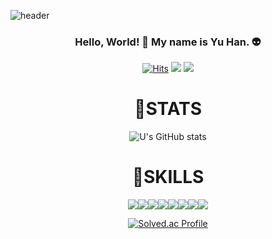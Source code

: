 ![header](https://capsule-render.vercel.app/api?type=shark&color=auto&height=250&section=header&text=U's%20Git❤️😊Hub💅💅&fontSize=70&animation=scaleIn)

<div align=center>
  
### Hello, World! 👋 My name is Yu Han. 👽



<!--
**ggyrkk04/ggyrkk04** is a ✨ _special_ ✨ repository because its `README.md` (this file) appears on your GitHub profile.

Here are some ideas to get you started:

- 🔭 I’m currently working on ...
- 🌱 I’m currently learning ...
- 👯 I’m looking to collaborate on ...
- 🤔 I’m looking for help with ...
- 💬 Ask me about ...
- 📫 How to reach me: ...
- 😄 Pronouns: ...
- ⚡ Fun fact: ...
-->
[![Hits](https://hits.seeyoufarm.com/api/count/incr/badge.svg?url=https%3A%2F%2Fgithub.com%2Fggyrkk04%2Fhit-counter&count_bg=%23C6C6C6&title_bg=%23555555&icon=github.svg&icon_color=%23E7E7E7&title=hits&edge_flat=true)](https://hits.seeyoufarm.com)
<a href="https://blog.naver.com/happy_____end"><img src="https://img.shields.io/badge/My blog-A9BCF5?style=flat-square&logo=GitHub Sponsors&logoColor=white&link=https://blog.naver.com/happy_____end"/></a>
<a href="https://www.instagram.com/outclover/" target="_blank"><img src="https://img.shields.io/badge/Instagram-E4405F?style=flat-square&logo=Instagram&logoColor=white"/></a>

# 🦾STATS
![U's GitHub stats](https://github-readme-stats.vercel.app/api?username=ggyrkk04&show_icons=true)


# 🤖SKILLS

<img src="https://img.shields.io/badge/python-3776AB?style=flat-square&logo=python&logoColor=ffffff"/></a><img src="https://img.shields.io/badge/C++-00599C?style=flat-square&logo=cplusplus&logoColor=ffffff"/></a></a><img src="https://img.shields.io/badge/HTML5-E34F26?style=flat-square&logo=html5&logoColor=ffffff"/></a><img src="https://img.shields.io/badge/JavaScript-F7DF1E?style=flat-square&logo=javascript&logoColor=ffffff"/><img src="https://img.shields.io/badge/Java-007396?style=flat-square&logo=openjdk&logoColor=ffffff"/></a></a><img src="https://img.shields.io/badge/Adobe Photoshop-31A8FF?style=flat-square&logo=Adobe Photoshop&logoColor=ffffff"/></a></a><img src="https://img.shields.io/badge/Adobe Illustrator-FF9A00?style=flat-square&logo=Adobe Illustrator&logoColor=ffffff"/></a><img src="https://img.shields.io/badge/Adobe Premiere Pro-9999FF?style=flat-square&logo=Adobe Premiere Pro&logoColor=ffffff"/></a>





[![Solved.ac Profile](http://mazassumnida.wtf/api/v2/generate_badge?boj=백준아직안함ㅋㅋ)](https://solved.ac/백준아이디/)
</div>
